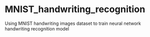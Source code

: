 # MNIST_handwriting_recognition
Using MNIST handwriting images dataset to train neural network handwriting recognition model 
